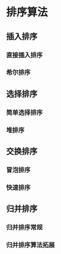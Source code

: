 # 排序算法

## 插入排序

### 直接插入排序

### 希尔排序

## 选择排序

### 简单选择排序

### 堆排序

## 交换排序

### 冒泡排序

### 快速排序

## 归并排序

### 归并排序常规

### 归并排序算法拓展